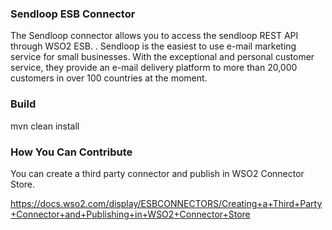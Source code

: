 ### Sendloop ESB Connector

The Sendloop connector allows you to access the sendloop REST API through WSO2 ESB. . Sendloop is the easiest to use e-mail marketing service
for small businesses. With the exceptional and personal customer service, they provide an e-mail delivery platform to more than 20,000 customers
in over 100 countries at the moment.

### Build

mvn clean install

### How You Can Contribute
You can create a third party connector and publish in WSO2 Connector Store.

https://docs.wso2.com/display/ESBCONNECTORS/Creating+a+Third+Party+Connector+and+Publishing+in+WSO2+Connector+Store